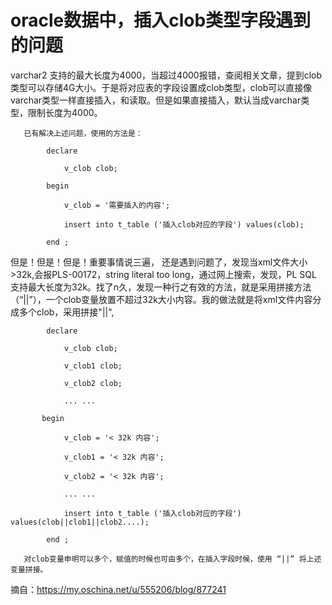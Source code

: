 # oracle数据中，插入clob类型字段遇到的问题

varchar2 支持的最大长度为4000，当超过4000报错，查阅相关文章，提到clob类型可以存储4G大小。于是将对应表的字段设置成clob类型，clob可以直接像varchar类型一样直接插入，和读取。但是如果直接插入，默认当成varchar类型，限制长度为4000。

       已有解决上述问题，使用的方法是：
```
        declare

            v_clob clob;

        begin 

            v_clob = '需要插入的内容';

            insert into t_table ('插入clob对应的字段') values(clob);

        end ;
```

但是！但是！但是！重要事情说三遍， 还是遇到问题了，发现当xml文件大小>32k,会报PLS-00172，string literal too long，通过网上搜索，发现，PL SQL 支持最大长度为32k。找了n久，发现一种行之有效的方法，就是采用拼接方法（“||”），一个clob变量放置不超过32k大小内容。我的做法就是将xml文件内容分成多个clob，采用拼接"||",
```
        declare

            v_clob clob;

            v_clob1 clob;

            v_clob2 clob;

            ... ...

       begin 

            v_clob = '< 32k 内容';

            v_clob1 = '< 32k 内容';

            v_clob2 = '< 32k 内容';

            ... ... 

            insert into t_table ('插入clob对应的字段') values(clob||clob1||clob2....);

        end ;
```
       对clob变量申明可以多个，赋值的时候也可由多个，在插入字段时候，使用 “||” 将上述变量拼接。
       
       
       
摘自：https://my.oschina.net/u/555206/blog/877241

       
